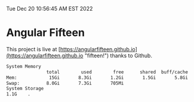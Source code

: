 Tue Dec 20 10:56:45 AM EST 2022

# Angular Fifteen


This project is live at [https://angularfifteen.github.io](https://angularfifteen.github.io "fifteen!") thanks to Github.

```bash
System Memory
               total        used        free      shared  buff/cache   available
Mem:            15Gi       8.3Gi       1.2Gi       1.5Gi       5.8Gi       5.1Gi
Swap:          8.0Gi       7.3Gi       705Mi
System Storage
1.1G	.
```
